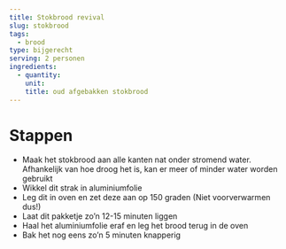 ```yaml
---
title: Stokbrood revival
slug: stokbrood
tags:
  - brood
type: bijgerecht
serving: 2 personen
ingredients:
  - quantity:
    unit:
    title: oud afgebakken stokbrood
---
```


# Stappen

- Maak het stokbrood aan alle kanten nat onder stromend water. Afhankelijk van hoe droog het is, kan er meer of minder water worden gebruikt
- Wikkel dit strak in aluminiumfolie
- Leg dit in oven en zet deze aan op 150 graden (Niet voorverwarmen dus!)
- Laat dit pakketje zo’n 12-15 minuten liggen
- Haal het aluminiumfolie eraf en leg het brood terug in de oven
- Bak het nog eens zo’n 5 minuten knapperig
